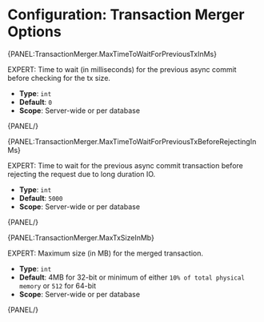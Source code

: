 # Configuration: Transaction Merger Options

{PANEL:TransactionMerger.MaxTimeToWaitForPreviousTxInMs}

EXPERT: Time to wait (in milliseconds) for the previous async commit before checking for the tx size.

- **Type**: `int`
- **Default**: `0`
- **Scope**: Server-wide or per database

{PANEL/}

{PANEL:TransactionMerger.MaxTimeToWaitForPreviousTxBeforeRejectingInMs}

EXPERT: Time to wait for the previous async commit transaction before rejecting the request due to long duration IO.

- **Type**: `int`
- **Default**: `5000`
- **Scope**: Server-wide or per database

{PANEL/}

{PANEL:TransactionMerger.MaxTxSizeInMb}

EXPERT: Maximum size (in MB) for the merged transaction.

- **Type**: `int`
- **Default**: 4MB for 32-bit or minimum of either `10% of total physical memory` or `512` for 64-bit
- **Scope**: Server-wide or per database

{PANEL/}
